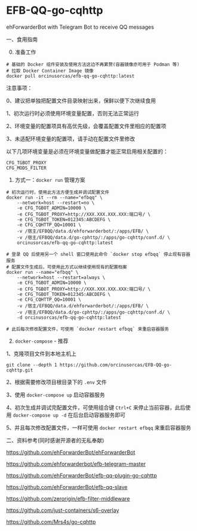 # EFB-QQ-go-cqhttp
ehForwarderBot with Telegram Bot to receive QQ messages


一、食用指南


0. 准备工作
```
# 基础的 Docker 组件安装及使用方法这边不再累赘(容器镜像亦可用于 Podman 等)
# 拉取 Docker Container Image 镜像
docker pull orcinusorcas/efb-qq-go-cqhttp:latest
```


注意事项：

0、建议把单独把配置文件目录映射出来，保鲜以便下次继续食用

1、初次运行时必须使用环境变量配置，否则无法正常运行

2、环境变量的配置项具有高优先级，会覆盖配置文件里相应的配置项

3、未适配环境变量的配置项，请手动在配置文件里修改


以下几项环境变量是必须在环境变量做配置才能正常启用相关配置的：
```
CFG_TGBOT_PROXY
CFG_MODS_FILTER
```


1. 方式一：`docker run` 管理方案
```shell
# 初次运行时，使用此方法方便生成并调试配置文件
docker run -it --rm --name="efbqq" \
    --network=host --restart=no \
    -e CFG_TGBOT_ADMIN=10000 \
    -e CFG_TGBOT_PROXY=http://XXX.XXX.XXX.XXX:端口号/ \
    -e CFG_TGBOT_TOKEN=012345:ABCDEFG \
    -e CFG_CQHTTP_QQ=10001 \
    -v /宿主/EFBQQ/data.d/ehforwarderbot/:/apps/EFB/ \
    -v /宿主/EFBQQ/data.d/go-cphttp/:/apps/go-cqhttp/conf.d/ \
    orcinusorcas/efb-qq-go-cqhttp:latest

# 登录 QQ 后使用另一个 shell 窗口使用此命令 `docker stop efbqq` 停止现有容器服务
# 配置文件生成后，可使用此方式以继续使用现有的配置档案
docker run --name="efbqq" \
    --network=host --restart=always \
    -e CFG_TGBOT_ADMIN=10000 \
    -e CFG_TGBOT_PROXY=http://XXX.XXX.XXX.XXX:端口号/ \
    -e CFG_TGBOT_TOKEN=012345:ABCDEFG \
    -e CFG_CQHTTP_QQ=10001 \
    -v /宿主/EFBQQ/data.d/ehforwarderbot/:/apps/EFB/ \
    -v /宿主/EFBQQ/data.d/go-cphttp/:/apps/go-cqhttp/conf.d/ \
    -d orcinusorcas/efb-qq-go-cqhttp:latest

# 此后每次修改配置文件，可使用 `docker restart efbqq` 来重启容器服务

```



2. `docker-compose` - 推荐


1、克隆项目文件到本地主机上
```shell
git clone --depth 1 https://github.com/orcinusorcas/EFB-QQ-go-cqhttp.git
```

2、根据需要修改项目根目录下的 `.env` 文件

3、使用 `docker-compose up` 启动容器服务

4、初次生成并调试完配置文件，可使用组合键 `Ctrl+C` 来停止当前容器，此后使用
`docker-compose up -d` 在后台启动容器服务即可

5、并且每次修改配置文件，一样可使用 `docker restart efbqq` 来重启容器服务



二、资料参考(同时感谢开源者的无私奉献)

https://github.com/ehForwarderBot/ehForwarderBot

https://github.com/ehforwarderbot/efb-telegram-master


https://github.com/ehForwarderBot/efb-qq-plugin-go-cqhttp

https://github.com/ehForwarderBot/efb-qq-slave

https://github.com/zerorigin/efb-filter-middleware


https://github.com/just-containers/s6-overlay

https://github.com/Mrs4s/go-cqhttp
